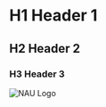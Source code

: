 # H1 Header 1
## H2 Header 2
### H3 Header 3
![NAU Logo](https://upload.wikimedia.org/wikipedia/commons/4/4f/Northern_Arizona_Athletics_logo.svg)
